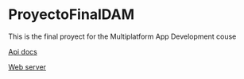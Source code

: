 # ProyectoFinalDAM
This is the final proyect for the Multiplatform App Development couse

[Api docs](docs/API_Documentation.md) 

[Web server](webServer/README.md)
